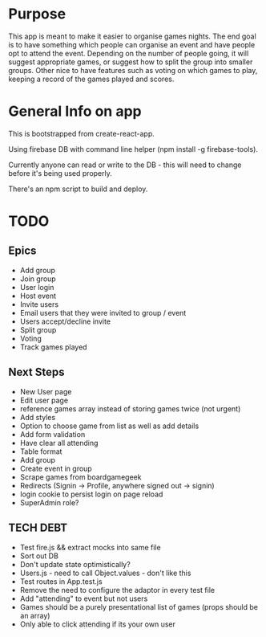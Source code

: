 # Purpose

This app is meant to make it easier to organise games nights. The end goal is to have something which people can organise an event and have people opt to attend the event. Depending on the number of people going, it will suggest appropriate games, or suggest how to split the group into smaller groups. 
Other nice to have features such as voting on which games to play, keeping a record of the games played and scores.

# General Info on app
This is bootstrapped from create-react-app. 

Using firebase DB with command line helper (npm install -g firebase-tools).

Currently anyone can read or write to the DB - this will need to change before it's being used properly.

There's an npm script to build and deploy.

# TODO

## Epics
* Add group
* Join group
* User login
* Host event
* Invite users
* Email users that they were invited to group / event
* Users accept/decline invite
* Split group
* Voting
* Track games played

## Next Steps
* New User page
* Edit user page
* reference games array instead of storing games twice (not urgent)
* Add styles
* Option to choose game from list as well as add details
* Add form validation
* Have clear all attending
* Table format
* Add group
* Create event in group
* Scrape games from boardgamegeek
* Redirects (Signin -> Profile, anywhere signed out -> signin)
* login cookie to persist login on page reload
* SuperAdmin role?

## TECH DEBT
* Test fire.js && extract mocks into same file
* Sort out DB
* Don't update state optimistically?
* Users.js - need to call Object.values - don't like this
* Test routes in App.test.js
* Remove the need to configure the adaptor in every test file
* Add "attending" to event but not users
* Games should be a purely presentational list of games (props should be an array)
* Only able to click attending if its your own user